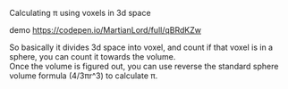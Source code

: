 Calculating π using voxels in 3d space

demo https://codepen.io/MartianLord/full/qBRdKZw

So basically it divides 3d space into voxel, and count if that voxel is in a sphere, you can count it towards the volume.  
Once the volume is figured out, you can use reverse the standard sphere volume formula (4/3πr^3) to calculate π.